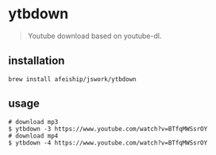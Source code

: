 # ytbdown
> Youtube download based on youtube-dl.

## installation
```shell
brew install afeiship/jswork/ytbdown
```

## usage
```shell
# download mp3
$ ytbdown -3 https://www.youtube.com/watch?v=BTfqMWSsrOY
# download mp4
$ ytbdown -4 https://www.youtube.com/watch?v=BTfqMWSsrOY
```